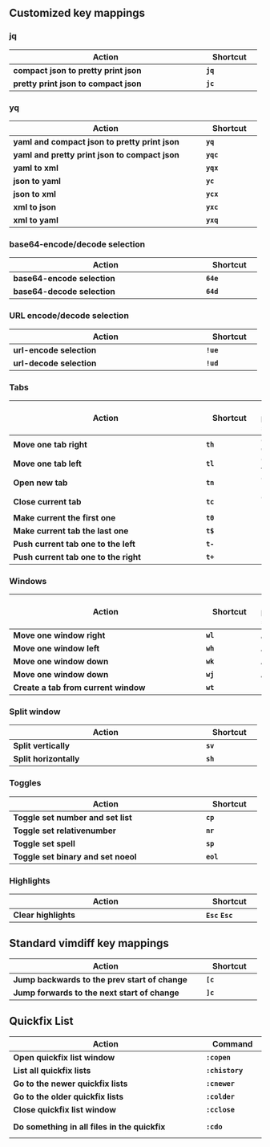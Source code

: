 ## Customized key mappings
### jq
|&nbsp;&nbsp;&nbsp;&nbsp;&nbsp;&nbsp;&nbsp;&nbsp;&nbsp;&nbsp;&nbsp;&nbsp;&nbsp;&nbsp;&nbsp;&nbsp;&nbsp;&nbsp;&nbsp;&nbsp;&nbsp;&nbsp;&nbsp;&nbsp;&nbsp;&nbsp;&nbsp;&nbsp;&nbsp;&nbsp;&nbsp;&nbsp;&nbsp;&nbsp;&nbsp;&nbsp;&nbsp;Action&nbsp;&nbsp;&nbsp;&nbsp;&nbsp;&nbsp;&nbsp;&nbsp;&nbsp;&nbsp;&nbsp;&nbsp;&nbsp;&nbsp;&nbsp;&nbsp;&nbsp;&nbsp;&nbsp;&nbsp;&nbsp;&nbsp;&nbsp;&nbsp;&nbsp;&nbsp;&nbsp;&nbsp;&nbsp;&nbsp;&nbsp;&nbsp;&nbsp;&nbsp;&nbsp;&nbsp;&nbsp;|&nbsp;&nbsp;&nbsp;Shortcut&nbsp;&nbsp;&nbsp;|
|---|---|
|**compact json to pretty print json**|**`jq`**|
|**pretty print json to compact json**|**`jc`**|
### yq
|&nbsp;&nbsp;&nbsp;&nbsp;&nbsp;&nbsp;&nbsp;&nbsp;&nbsp;&nbsp;&nbsp;&nbsp;&nbsp;&nbsp;&nbsp;&nbsp;&nbsp;&nbsp;&nbsp;&nbsp;&nbsp;&nbsp;&nbsp;&nbsp;&nbsp;&nbsp;&nbsp;&nbsp;&nbsp;&nbsp;&nbsp;&nbsp;&nbsp;&nbsp;&nbsp;&nbsp;&nbsp;Action&nbsp;&nbsp;&nbsp;&nbsp;&nbsp;&nbsp;&nbsp;&nbsp;&nbsp;&nbsp;&nbsp;&nbsp;&nbsp;&nbsp;&nbsp;&nbsp;&nbsp;&nbsp;&nbsp;&nbsp;&nbsp;&nbsp;&nbsp;&nbsp;&nbsp;&nbsp;&nbsp;&nbsp;&nbsp;&nbsp;&nbsp;&nbsp;&nbsp;&nbsp;&nbsp;&nbsp;&nbsp;|&nbsp;&nbsp;&nbsp;Shortcut&nbsp;&nbsp;&nbsp;|
|---|---|
|**yaml and compact json to pretty print json**|**`yq`**|
|**yaml and pretty print json to compact json**|**`yqc`**|
|**yaml to xml**|**`yqx`**|
|**json to yaml**|**`yc`**|
|**json to xml**|**`ycx`**|
|**xml to json**|**`yxc`**|
|**xml to yaml**|**`yxq`**|
### base64-encode/decode selection
|&nbsp;&nbsp;&nbsp;&nbsp;&nbsp;&nbsp;&nbsp;&nbsp;&nbsp;&nbsp;&nbsp;&nbsp;&nbsp;&nbsp;&nbsp;&nbsp;&nbsp;&nbsp;&nbsp;&nbsp;&nbsp;&nbsp;&nbsp;&nbsp;&nbsp;&nbsp;&nbsp;&nbsp;&nbsp;&nbsp;&nbsp;&nbsp;&nbsp;&nbsp;&nbsp;&nbsp;&nbsp;Action&nbsp;&nbsp;&nbsp;&nbsp;&nbsp;&nbsp;&nbsp;&nbsp;&nbsp;&nbsp;&nbsp;&nbsp;&nbsp;&nbsp;&nbsp;&nbsp;&nbsp;&nbsp;&nbsp;&nbsp;&nbsp;&nbsp;&nbsp;&nbsp;&nbsp;&nbsp;&nbsp;&nbsp;&nbsp;&nbsp;&nbsp;&nbsp;&nbsp;&nbsp;&nbsp;&nbsp;&nbsp;|&nbsp;&nbsp;&nbsp;Shortcut&nbsp;&nbsp;&nbsp;|
|---|---|
|**base64-encode selection**|**`64e`**|
|**base64-decode selection**|**`64d`**|
### URL encode/decode selection
|&nbsp;&nbsp;&nbsp;&nbsp;&nbsp;&nbsp;&nbsp;&nbsp;&nbsp;&nbsp;&nbsp;&nbsp;&nbsp;&nbsp;&nbsp;&nbsp;&nbsp;&nbsp;&nbsp;&nbsp;&nbsp;&nbsp;&nbsp;&nbsp;&nbsp;&nbsp;&nbsp;&nbsp;&nbsp;&nbsp;&nbsp;&nbsp;&nbsp;&nbsp;&nbsp;&nbsp;&nbsp;Action&nbsp;&nbsp;&nbsp;&nbsp;&nbsp;&nbsp;&nbsp;&nbsp;&nbsp;&nbsp;&nbsp;&nbsp;&nbsp;&nbsp;&nbsp;&nbsp;&nbsp;&nbsp;&nbsp;&nbsp;&nbsp;&nbsp;&nbsp;&nbsp;&nbsp;&nbsp;&nbsp;&nbsp;&nbsp;&nbsp;&nbsp;&nbsp;&nbsp;&nbsp;&nbsp;&nbsp;&nbsp;|&nbsp;&nbsp;&nbsp;Shortcut&nbsp;&nbsp;&nbsp;|
|---|---|
|**url-encode selection**|**`!ue`**|
|**url-decode selection**|**`!ud`**|
### Tabs
|&nbsp;&nbsp;&nbsp;&nbsp;&nbsp;&nbsp;&nbsp;&nbsp;&nbsp;&nbsp;&nbsp;&nbsp;&nbsp;&nbsp;&nbsp;&nbsp;&nbsp;&nbsp;&nbsp;&nbsp;&nbsp;&nbsp;&nbsp;&nbsp;&nbsp;&nbsp;&nbsp;&nbsp;&nbsp;&nbsp;&nbsp;&nbsp;&nbsp;&nbsp;&nbsp;&nbsp;&nbsp;Action&nbsp;&nbsp;&nbsp;&nbsp;&nbsp;&nbsp;&nbsp;&nbsp;&nbsp;&nbsp;&nbsp;&nbsp;&nbsp;&nbsp;&nbsp;&nbsp;&nbsp;&nbsp;&nbsp;&nbsp;&nbsp;&nbsp;&nbsp;&nbsp;&nbsp;&nbsp;&nbsp;&nbsp;&nbsp;&nbsp;&nbsp;&nbsp;&nbsp;&nbsp;&nbsp;&nbsp;&nbsp;|&nbsp;&nbsp;&nbsp;Shortcut&nbsp;&nbsp;&nbsp;|&nbsp;Not putty save&nbsp;|
|---|---|---|
|**Move one tab right**|**`th`**|**`Ctrl`** **`⇒`**|
|**Move one tab left**|**`tl`**|**`Ctrl`** **`⇐`**|
|**Open new tab**|**`tn`**|**`Ctrl`** **`⇑`**|
|**Close current tab**|**`tc`**|**`Ctrl`** **`⇓`**|
|**Make current the first one**|**`t0`**|&nbsp;|
|**Make current tab the last one**|**`t$`**||&nbsp;|
|**Push current tab one to the left**|**`t-`**|&nbsp;|
|**Push current tab one to the right**|**`t+`**|&nbsp;|
### Windows
|&nbsp;&nbsp;&nbsp;&nbsp;&nbsp;&nbsp;&nbsp;&nbsp;&nbsp;&nbsp;&nbsp;&nbsp;&nbsp;&nbsp;&nbsp;&nbsp;&nbsp;&nbsp;&nbsp;&nbsp;&nbsp;&nbsp;&nbsp;&nbsp;&nbsp;&nbsp;&nbsp;&nbsp;&nbsp;&nbsp;&nbsp;&nbsp;&nbsp;&nbsp;&nbsp;&nbsp;&nbsp;Action&nbsp;&nbsp;&nbsp;&nbsp;&nbsp;&nbsp;&nbsp;&nbsp;&nbsp;&nbsp;&nbsp;&nbsp;&nbsp;&nbsp;&nbsp;&nbsp;&nbsp;&nbsp;&nbsp;&nbsp;&nbsp;&nbsp;&nbsp;&nbsp;&nbsp;&nbsp;&nbsp;&nbsp;&nbsp;&nbsp;&nbsp;&nbsp;&nbsp;&nbsp;&nbsp;&nbsp;&nbsp;|&nbsp;&nbsp;&nbsp;Shortcut&nbsp;&nbsp;&nbsp;|&nbsp;Not putty save&nbsp;|
|---|---|---|
|**Move one window right**|**`wl`**|**`Alt`** **`⇒`**|
|**Move one window left**|**`wh`**|**`Alt`** **`⇐`**|
|**Move one window down**|**`wk`**|**`Alt`** **`⇑`**|
|**Move one window down**|**`wj`**|**`Alt`** **`⇓`**|
|**Create a tab from current window**|**`wt`**|&nbsp;|
### Split window
|&nbsp;&nbsp;&nbsp;&nbsp;&nbsp;&nbsp;&nbsp;&nbsp;&nbsp;&nbsp;&nbsp;&nbsp;&nbsp;&nbsp;&nbsp;&nbsp;&nbsp;&nbsp;&nbsp;&nbsp;&nbsp;&nbsp;&nbsp;&nbsp;&nbsp;&nbsp;&nbsp;&nbsp;&nbsp;&nbsp;&nbsp;&nbsp;&nbsp;&nbsp;&nbsp;&nbsp;&nbsp;Action&nbsp;&nbsp;&nbsp;&nbsp;&nbsp;&nbsp;&nbsp;&nbsp;&nbsp;&nbsp;&nbsp;&nbsp;&nbsp;&nbsp;&nbsp;&nbsp;&nbsp;&nbsp;&nbsp;&nbsp;&nbsp;&nbsp;&nbsp;&nbsp;&nbsp;&nbsp;&nbsp;&nbsp;&nbsp;&nbsp;&nbsp;&nbsp;&nbsp;&nbsp;&nbsp;&nbsp;&nbsp;|&nbsp;&nbsp;&nbsp;Shortcut&nbsp;&nbsp;&nbsp;|
|---|---|
|**Split vertically**|**`sv`**|
|**Split horizontally**|**`sh`**|
### Toggles
|&nbsp;&nbsp;&nbsp;&nbsp;&nbsp;&nbsp;&nbsp;&nbsp;&nbsp;&nbsp;&nbsp;&nbsp;&nbsp;&nbsp;&nbsp;&nbsp;&nbsp;&nbsp;&nbsp;&nbsp;&nbsp;&nbsp;&nbsp;&nbsp;&nbsp;&nbsp;&nbsp;&nbsp;&nbsp;&nbsp;&nbsp;&nbsp;&nbsp;&nbsp;&nbsp;&nbsp;&nbsp;Action&nbsp;&nbsp;&nbsp;&nbsp;&nbsp;&nbsp;&nbsp;&nbsp;&nbsp;&nbsp;&nbsp;&nbsp;&nbsp;&nbsp;&nbsp;&nbsp;&nbsp;&nbsp;&nbsp;&nbsp;&nbsp;&nbsp;&nbsp;&nbsp;&nbsp;&nbsp;&nbsp;&nbsp;&nbsp;&nbsp;&nbsp;&nbsp;&nbsp;&nbsp;&nbsp;&nbsp;&nbsp;|&nbsp;&nbsp;&nbsp;Shortcut&nbsp;&nbsp;&nbsp;|
|---|---|
|**Toggle set number and set list**|**`cp`**|
|**Toggle set relativenumber**|**`nr`**|
|**Toggle set spell**|**`sp`**|
|**Toggle set binary and set noeol**|**`eol`**|
### Highlights
|&nbsp;&nbsp;&nbsp;&nbsp;&nbsp;&nbsp;&nbsp;&nbsp;&nbsp;&nbsp;&nbsp;&nbsp;&nbsp;&nbsp;&nbsp;&nbsp;&nbsp;&nbsp;&nbsp;&nbsp;&nbsp;&nbsp;&nbsp;&nbsp;&nbsp;&nbsp;&nbsp;&nbsp;&nbsp;&nbsp;&nbsp;&nbsp;&nbsp;&nbsp;&nbsp;&nbsp;&nbsp;Action&nbsp;&nbsp;&nbsp;&nbsp;&nbsp;&nbsp;&nbsp;&nbsp;&nbsp;&nbsp;&nbsp;&nbsp;&nbsp;&nbsp;&nbsp;&nbsp;&nbsp;&nbsp;&nbsp;&nbsp;&nbsp;&nbsp;&nbsp;&nbsp;&nbsp;&nbsp;&nbsp;&nbsp;&nbsp;&nbsp;&nbsp;&nbsp;&nbsp;&nbsp;&nbsp;&nbsp;&nbsp;|&nbsp;&nbsp;&nbsp;Shortcut&nbsp;&nbsp;&nbsp;|
|---|---|
|**Clear highlights**|**`Esc`** **`Esc`**|

## Standard vimdiff key mappings
|&nbsp;&nbsp;&nbsp;&nbsp;&nbsp;&nbsp;&nbsp;&nbsp;&nbsp;&nbsp;&nbsp;&nbsp;&nbsp;&nbsp;&nbsp;&nbsp;&nbsp;&nbsp;&nbsp;&nbsp;&nbsp;&nbsp;&nbsp;&nbsp;&nbsp;&nbsp;&nbsp;&nbsp;&nbsp;&nbsp;&nbsp;&nbsp;&nbsp;&nbsp;&nbsp;&nbsp;&nbsp;Action&nbsp;&nbsp;&nbsp;&nbsp;&nbsp;&nbsp;&nbsp;&nbsp;&nbsp;&nbsp;&nbsp;&nbsp;&nbsp;&nbsp;&nbsp;&nbsp;&nbsp;&nbsp;&nbsp;&nbsp;&nbsp;&nbsp;&nbsp;&nbsp;&nbsp;&nbsp;&nbsp;&nbsp;&nbsp;&nbsp;&nbsp;&nbsp;&nbsp;&nbsp;&nbsp;&nbsp;&nbsp;|&nbsp;&nbsp;&nbsp;Shortcut&nbsp;&nbsp;&nbsp;|
|---|---|
|**Jump backwards to the prev start of change**|**`[c`**|
|**Jump forwards to the next start of change**|**`]c`**|

## Quickfix List
|&nbsp;&nbsp;&nbsp;&nbsp;&nbsp;&nbsp;&nbsp;&nbsp;&nbsp;&nbsp;&nbsp;&nbsp;&nbsp;&nbsp;&nbsp;&nbsp;&nbsp;&nbsp;&nbsp;&nbsp;&nbsp;&nbsp;&nbsp;&nbsp;&nbsp;&nbsp;&nbsp;&nbsp;&nbsp;&nbsp;&nbsp;&nbsp;&nbsp;&nbsp;&nbsp;&nbsp;&nbsp;Action&nbsp;&nbsp;&nbsp;&nbsp;&nbsp;&nbsp;&nbsp;&nbsp;&nbsp;&nbsp;&nbsp;&nbsp;&nbsp;&nbsp;&nbsp;&nbsp;&nbsp;&nbsp;&nbsp;&nbsp;&nbsp;&nbsp;&nbsp;&nbsp;&nbsp;&nbsp;&nbsp;&nbsp;&nbsp;&nbsp;&nbsp;&nbsp;&nbsp;&nbsp;&nbsp;&nbsp;&nbsp;|&nbsp;&nbsp;&nbsp;Command&nbsp;&nbsp;&nbsp;|&nbsp;Comment&nbsp;|
|---|---|---|
|**Open quickfix list window**|**`:copen`**||
|**List all quickfix lists**|**`:chistory`**|also **`:chi`** works|
|**Go to the newer quickfix lists**|**`:cnewer`**|also **`:cnew`** works|
|**Go to the older quickfix lists**|**`:colder`**|also **`:col`** works|
|**Close quickfix list window**|**`:cclose`**|also **`:ccl`** works|
|**Do something in all files in the quickfix**|**`:cdo`**|e.g. **`:cdo s/pattern/replacement/`**|
